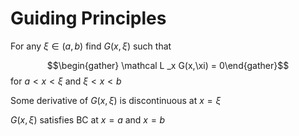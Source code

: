 # Guiding Principles

For any $\xi \in (a,b)$ find $G(x,\xi)$ such that 

$$\begin{gather} \mathcal L _x G(x,\xi) = 0\end{gather}$$
for  $a < x < \xi$ and $\xi < x < b$

Some derivative of $G(x,\xi)$ is discontinuous at $x=\xi$

$G(x,\xi)$ satisfies BC at $x=a$ and $x=b$

